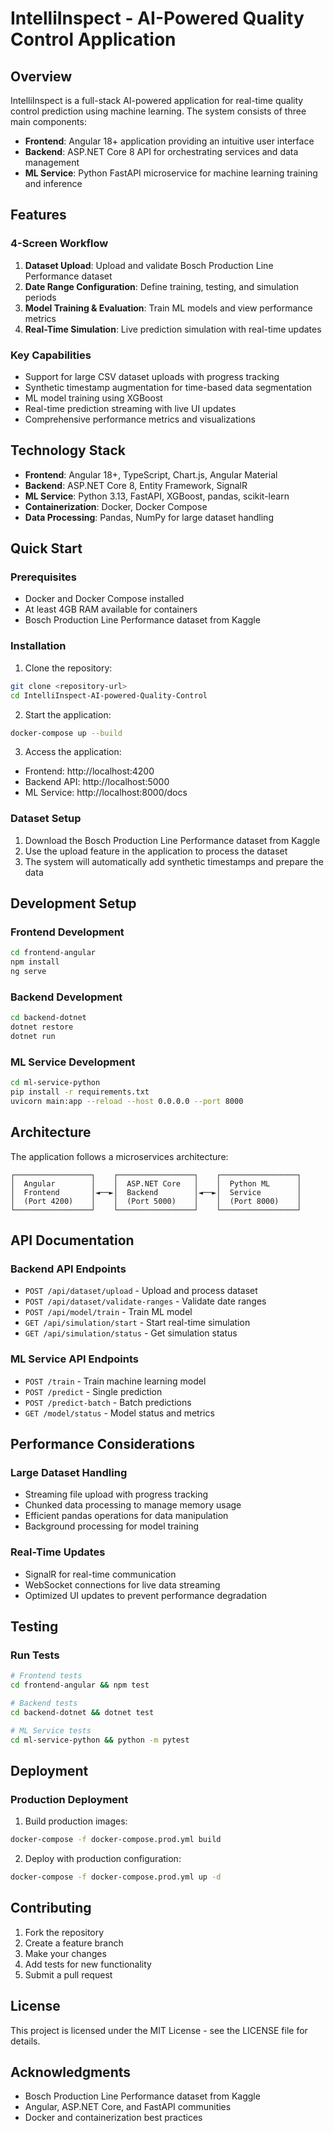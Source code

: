 # IntelliInspect - AI-Powered Quality Control Application

## Overview

IntelliInspect is a full-stack AI-powered application for real-time quality control prediction using machine learning. The system consists of three main components:

- **Frontend**: Angular 18+ application providing an intuitive user interface
- **Backend**: ASP.NET Core 8 API for orchestrating services and data management
- **ML Service**: Python FastAPI microservice for machine learning training and inference

## Features

### 4-Screen Workflow
1. **Dataset Upload**: Upload and validate Bosch Production Line Performance dataset
2. **Date Range Configuration**: Define training, testing, and simulation periods
3. **Model Training & Evaluation**: Train ML models and view performance metrics
4. **Real-Time Simulation**: Live prediction simulation with real-time updates

### Key Capabilities
- Support for large CSV dataset uploads with progress tracking
- Synthetic timestamp augmentation for time-based data segmentation
- ML model training using XGBoost
- Real-time prediction streaming with live UI updates
- Comprehensive performance metrics and visualizations

## Technology Stack

- **Frontend**: Angular 18+, TypeScript, Chart.js, Angular Material
- **Backend**: ASP.NET Core 8, Entity Framework, SignalR
- **ML Service**: Python 3.13, FastAPI, XGBoost, pandas, scikit-learn
- **Containerization**: Docker, Docker Compose
- **Data Processing**: Pandas, NumPy for large dataset handling

## Quick Start

### Prerequisites
- Docker and Docker Compose installed
- At least 4GB RAM available for containers
- Bosch Production Line Performance dataset from Kaggle

### Installation

1. Clone the repository:
```bash
git clone <repository-url>
cd IntelliInspect-AI-powered-Quality-Control
```

2. Start the application:
```bash
docker-compose up --build
```

3. Access the application:
- Frontend: http://localhost:4200
- Backend API: http://localhost:5000
- ML Service: http://localhost:8000/docs

### Dataset Setup
1. Download the Bosch Production Line Performance dataset from Kaggle
2. Use the upload feature in the application to process the dataset
3. The system will automatically add synthetic timestamps and prepare the data

## Development Setup

### Frontend Development
```bash
cd frontend-angular
npm install
ng serve
```

### Backend Development
```bash
cd backend-dotnet
dotnet restore
dotnet run
```

### ML Service Development
```bash
cd ml-service-python
pip install -r requirements.txt
uvicorn main:app --reload --host 0.0.0.0 --port 8000
```

## Architecture

The application follows a microservices architecture:

```
┌─────────────────┐    ┌─────────────────┐    ┌─────────────────┐
│  Angular        │    │  ASP.NET Core   │    │  Python ML      │
│  Frontend       │◄──►│  Backend        │◄──►│  Service        │
│  (Port 4200)    │    │  (Port 5000)    │    │  (Port 8000)    │
└─────────────────┘    └─────────────────┘    └─────────────────┘
```

## API Documentation

### Backend API Endpoints
- `POST /api/dataset/upload` - Upload and process dataset
- `POST /api/dataset/validate-ranges` - Validate date ranges
- `POST /api/model/train` - Train ML model
- `GET /api/simulation/start` - Start real-time simulation
- `GET /api/simulation/status` - Get simulation status

### ML Service API Endpoints
- `POST /train` - Train machine learning model
- `POST /predict` - Single prediction
- `POST /predict-batch` - Batch predictions
- `GET /model/status` - Model status and metrics

## Performance Considerations

### Large Dataset Handling
- Streaming file upload with progress tracking
- Chunked data processing to manage memory usage
- Efficient pandas operations for data manipulation
- Background processing for model training

### Real-Time Updates
- SignalR for real-time communication
- WebSocket connections for live data streaming
- Optimized UI updates to prevent performance degradation

## Testing

### Run Tests
```bash
# Frontend tests
cd frontend-angular && npm test

# Backend tests
cd backend-dotnet && dotnet test

# ML Service tests
cd ml-service-python && python -m pytest
```

## Deployment

### Production Deployment
1. Build production images:
```bash
docker-compose -f docker-compose.prod.yml build
```

2. Deploy with production configuration:
```bash
docker-compose -f docker-compose.prod.yml up -d
```

## Contributing

1. Fork the repository
2. Create a feature branch
3. Make your changes
4. Add tests for new functionality
5. Submit a pull request

## License

This project is licensed under the MIT License - see the LICENSE file for details.

## Acknowledgments

- Bosch Production Line Performance dataset from Kaggle
- Angular, ASP.NET Core, and FastAPI communities
- Docker and containerization best practices
